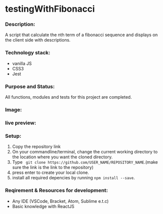 # testingWithFibonacci

### Description: 
A script that calculate  the nth term of a fibonacci sequence and displays on the client side with descriptions. 


### Technology stack:
* vanilla JS
* CSS3
* Jest

### Purpose and Status: 
All functions, modules and tests  for this project are completed.


### Image: 
<!-- <img src="public/img/desktop portfolio mockup.png" width="50%" height="50%">  |   <img src="public/img/portfolio mockup.png" width="18%" height="18%">
 <img src="public/img/portfolio.png" width="60%" height="60%"> -->


### live preview:  
<!--https://olukaisaac.netlify.app/-->

### Setup:
1. Copy the repository link 
2. On your commandline/terminal, change the current working directory to the location where you want the cloned directory.
3. Type ``` git clone https://github.com/USER_NAME/REPOSITORY_NAME```.(make sure the link is the link to the repository)
4. press enter to create your local clone.
5. install all required depencies by running ``` npm install --save ```.

### Reqirement & Resources for development: 
 * Any IDE (VSCode, Bracket, Atom, Sublime e.t.c)
 * Basic knowledge with ReactJS
